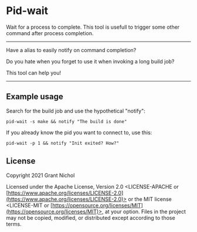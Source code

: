 # Pid-wait

Wait for a process to complete. This tool is usefull to trigger some other command after process completion.

---

Have a alias to easily notify on command completion?

Do you hate when you forget to use it when invoking a long build job?

This tool can help you!

---

## Example usage

Search for the build job and use the hypothetical "notify":
```
pid-wait -s make && notify "The build is done"
```

If you already know the pid you want to connect to, use this:
```
pid-wait -p 1 && notify "Init exited? How?"
```

## License

Copyright 2021 Grant Nichol

Licensed under the Apache License, Version 2.0 <LICENSE-APACHE or
[https://www.apache.org/licenses/LICENSE-2.0](https://www.apache.org/licenses/LICENSE-2.0)> or the MIT license
<LICENSE-MIT or [https://opensource.org/licenses/MIT](https://opensource.org/licenses/MIT)>, at your
option. Files in the project may not be
copied, modified, or distributed except according to those terms.